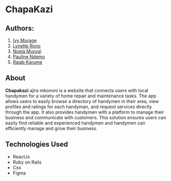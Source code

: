 # ChapaKazi

## Authors:
1. [Ivy Murage](https://github.com/Murage-Ivy)
2. [Lynette Rono](https://github.com/Rlynette)
3. [Noela Murugi](https://github.com/Noela-Murugi)
4. [Pauline Ndemo](https://github.com/Paulinendemo)
5. [Rajab Karume](https://github.com/RajabKarume)

## About
**Chapakazi** ajira mkononi is a website that connects users with local handymen for a variety of home repair and maintenance tasks. The app allows users to easily browse a directory of handymen in their area, view profiles and ratings for each handyman, and request services directly through the app. It also provides handymen with a platform to manage their business and communicate with customers. This solution ensures users can easily find reliable and experienced handymen and handymen can efficiently manage and grow their business.

## Technologies Used
+ ReactJs
+ Ruby on Rails
+ Css
+ Figma
